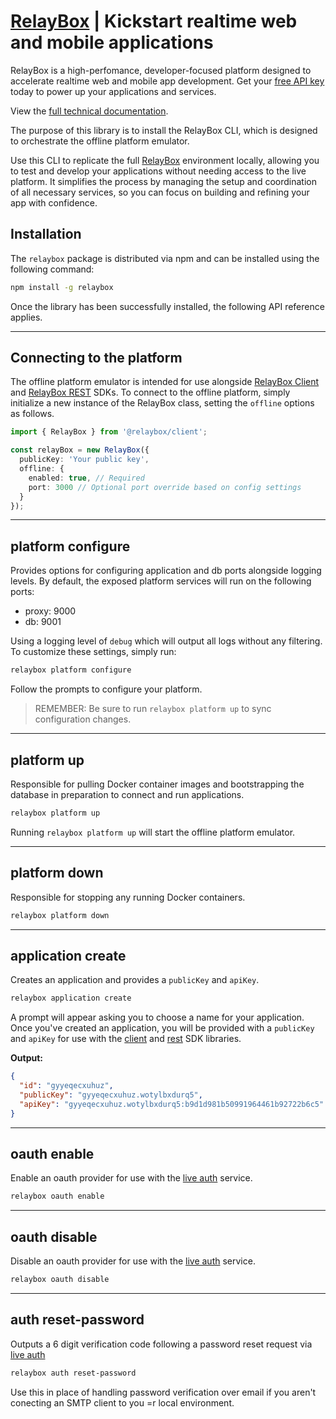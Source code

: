 # <a href="https://relaybox.net" target="blank">RelayBox</a> | Kickstart realtime web and mobile applications

RelayBox is a high-perfomance, developer-focused platform designed to accelerate realtime web and mobile app development. Get your <a href="https://relaybox.net">free API key</a> today to power up your applications and services.

View the <a href="https://relaybox.net/docs/api-reference/relaybox" target="blank">full technical documentation</a>.

The purpose of this library is to install the RelayBox CLI, which is designed to orchestrate the offline platform emulator.

Use this CLI to replicate the full <a href="https://relaybox.net" target="blank">RelayBox</a> environment locally, allowing you to test and develop your applications without needing access to the live platform. It simplifies the process by managing the setup and coordination of all necessary services, so you can focus on building and refining your app with confidence.

<h2 id="install-relaybox">Installation</h2>

The `relaybox` package is distributed via npm and can be installed using the following command:

```bash
npm install -g relaybox
```

Once the library has been successfully installed, the following API reference applies.

---

<h2 id="connecting-to-the-platform">Connecting to the platform</h2>

The offline platform emulator is intended for use alongside <a target="blank" href="https://relaybox.net/docs/api-reference/relaybox-client">RelayBox Client</a> and <a target="blank" href="https://relaybox.net/docs/api-reference/relaybox-rest">RelayBox REST</a> SDKs. To connect to the offline platform, simply initialize a new instance of the RelayBox class, setting the `offline` options as follows.

```typescript
import { RelayBox } from '@relaybox/client';

const relayBox = new RelayBox({
  publicKey: 'Your public key',
  offline: {
    enabled: true, // Required
    port: 3000 // Optional port override based on config settings
  }
});
```

---

<h2 id="relaybox-platform-configure">platform configure</h2>

Provides options for configuring application and db ports alongside logging levels. By default, the exposed platform services will run on the following ports:

- proxy: 9000
- db: 9001

Using a logging level of `debug` which will output all logs without any filtering. To customize these settings, simply run:

```bash
relaybox platform configure
```

Follow the prompts to configure your platform.

> REMEMBER: Be sure to run `relaybox platform up` to sync configuration changes.

---

<h2 id="relaybox-platform-up">platform up</h2>

Responsible for pulling Docker container images and bootstrapping the database in preparation to connect and run applications.

```bash
relaybox platform up
```

Running `relaybox platform up` will start the offline platform emulator.

---

<h2 id="relaybox-platform-down">platform down</h2>

Responsible for stopping any running Docker containers.

```bash
relaybox platform down
```

---

<h2 id="relaybox-application-create">application create</h2>

Creates an application and provides a `publicKey` and `apiKey`.

```bash
relaybox application create
```

A prompt will appear asking you to choose a name for your application. Once you've created an application, you will be provided with a `publicKey` and `apiKey` for use with the <a target="blank" href="https://relaybox.net/docs/api-reference/relaybox-client">client</a> and <a target="blank" href="https://relaybox.net/docs/api-reference/relaybox-rest">rest</a> SDK libraries.

**Output:**

```json
{
  "id": "gyyeqecxuhuz",
  "publicKey": "gyyeqecxuhuz.wotylbxdurq5",
  "apiKey": "gyyeqecxuhuz.wotylbxdurq5:b9d1d981b50991964461b92722b6c5"
}
```

---

<h2 id="relaybox-oauth-enable">oauth enable</h2>

Enable an oauth provider for use with the <a target="blank" href="https://relaybox.net/docs/api-reference/relaybox-client/auth#auth-signin-with-oauth">live auth</a> service.

```bash
relaybox oauth enable
```

---

<h2 id="relaybox-oauth-disable">oauth disable</h2>

Disable an oauth provider for use with the <a target="blank" href="https://relaybox.net/docs/api-reference/relaybox-client/auth#auth-signin-with-oauth">live auth</a> service.

```bash
relaybox oauth disable
```

---

<h2 id="relaybox-auth-reset-password">auth reset-password</h2>

Outputs a 6 digit verification code following a password reset request via <a target="blank" href="https://relaybox.net/docs/api-reference/relaybox-client/auth#auth-password-reset">live auth</a>

```bash
relaybox auth reset-password
```

Use this in place of handling password verification over email if you aren't conecting an SMTP client to you =r local environment.
